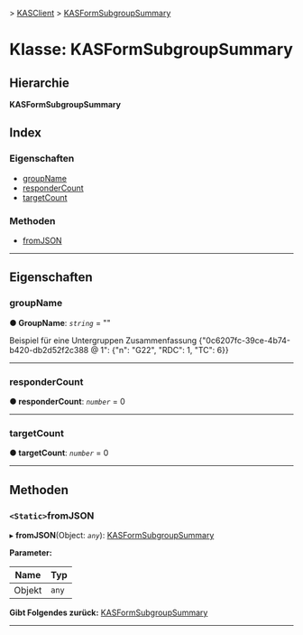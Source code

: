 [](../README.md) > [KASClient](../modules/kasclient.md) > [KASFormSubgroupSummary](../classes/kasclient.kasformsubgroupsummary.md)

# <a name="class-kasformsubgroupsummary"></a>Klasse: KASFormSubgroupSummary

## <a name="hierarchy"></a>Hierarchie

**KASFormSubgroupSummary**

## <a name="index"></a>Index 

### <a name="properties"></a>Eigenschaften

* [groupName](kasclient.kasformsubgroupsummary.md#groupname)
* [responderCount](kasclient.kasformsubgroupsummary.md#respondercount)
* [targetCount](kasclient.kasformsubgroupsummary.md#targetcount)
### <a name="methods"></a>Methoden

* [fromJSON](kasclient.kasformsubgroupsummary.md#fromjson)

---

## <a name="properties"></a>Eigenschaften

<a id="groupname"></a>

###  <a name="groupname"></a>groupName

**● GroupName**: *`string`* = ""

Beispiel für eine Untergruppen Zusammenfassung {"0c6207fc-39ce-4b74-b420-db2d52f2c388 @ 1": {"n": "G22", "RDC": 1, "TC": 6}}

___

<a id="respondercount"></a>

###  <a name="respondercount"></a>responderCount

**● responderCount**: *`number`* = 0

___

<a id="targetcount"></a>

###  <a name="targetcount"></a>targetCount

**● targetCount**: *`number`* = 0

___

## <a name="methods"></a>Methoden

<a id="fromjson"></a>

### <a name="static-fromjson"></a>`<Static>`fromJSON

▸ **fromJSON**(Object: *`any`*): [KASFormSubgroupSummary](kasclient.kasformsubgroupsummary.md)

**Parameter:**

| Name | Typ |
| ------ | ------ |
| Objekt | `any` |

**Gibt Folgendes zurück:** [KASFormSubgroupSummary](kasclient.kasformsubgroupsummary.md)

___

